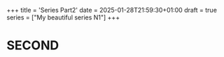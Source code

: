 +++
title = 'Series Part2'
date = 2025-01-28T21:59:30+01:00
draft = true
series = ["My beautiful series N1"]
+++

# SECOND
